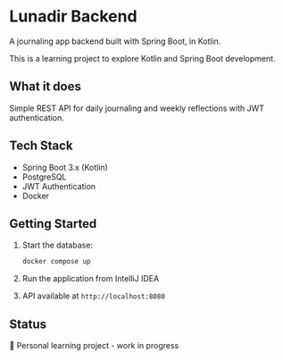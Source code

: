 # Lunadir Backend

A journaling app backend built with Spring Boot, in Kotlin. 

This is a learning project to explore Kotlin and Spring Boot development.

## What it does

Simple REST API for daily journaling and weekly reflections with JWT authentication.

## Tech Stack

- Spring Boot 3.x (Kotlin)
- PostgreSQL
- JWT Authentication
- Docker

## Getting Started

1. Start the database:
   ```bash
   docker compose up
   ```

2. Run the application from IntelliJ IDEA

3. API available at `http://localhost:8080`

## Status

🚧 Personal learning project - work in progress